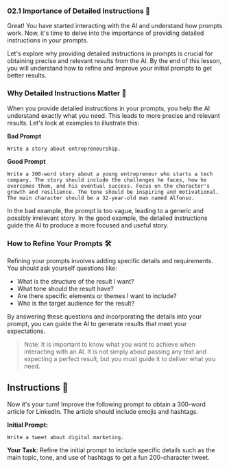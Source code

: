 ### 02.1 Importance of Detailed Instructions 📝

Great! You have started interacting with the AI and understand how prompts work. Now, it's time to delve into the importance of providing detailed instructions in your prompts.

Let's explore why providing detailed instructions in prompts is crucial for obtaining precise and relevant results from the AI. By the end of this lesson, you will understand how to refine and improve your initial prompts to get better results.

### Why Detailed Instructions Matter 🤔

When you provide detailed instructions in your prompts, you help the AI understand exactly what you need. This leads to more precise and relevant results. Let's look at examples to illustrate this:

**Bad Prompt**
```
Write a story about entrepreneurship.
```

**Good Prompt**
```
Write a 300-word story about a young entrepreneur who starts a tech company. The story should include the challenges he faces, how he overcomes them, and his eventual success. Focus on the character's growth and resilience. The tone should be inspiring and motivational. The main character should be a 32-year-old man named Alfonso.
```

In the bad example, the prompt is too vague, leading to a generic and possibly irrelevant story. In the good example, the detailed instructions guide the AI to produce a more focused and useful story.

### How to Refine Your Prompts 🛠️

Refining your prompts involves adding specific details and requirements. You should ask yourself questions like:

- What is the structure of the result I want?
- What tone should the result have?
- Are there specific elements or themes I want to include?
- Who is the target audience for the result?

By answering these questions and incorporating the details into your prompt, you can guide the AI to generate results that meet your expectations.

> Note: It is important to know what you want to achieve when interacting with an AI. It is not simply about passing any text and expecting a perfect result, but you must guide it to deliver what you need.

## Instructions 📌

Now it's your turn! Improve the following prompt to obtain a 300-word article for LinkedIn. The article should include emojis and hashtags.

**Initial Prompt:**
```
Write a tweet about digital marketing.
```

**Your Task:**
Refine the initial prompt to include specific details such as the main topic, tone, and use of hashtags to get a fun 200-character tweet.